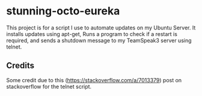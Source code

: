 stunning-octo-eureka
====================
This project is for a script I use to automate updates on my Ubuntu Server.
It installs updates using apt-get, Runs a program to check if a restart is required, and sends a shutdown message to my TeamSpeak3 server using telnet.

Credits
-------
Some credit due to this (https://stackoverflow.com/a/7013379) post on stackoverflow for the telnet script.
